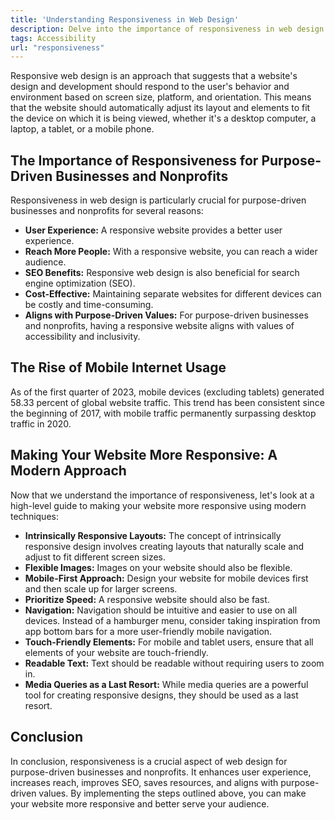 ```yaml
---
title: 'Understanding Responsiveness in Web Design'
description: Delve into the importance of responsiveness in web design. Explore how a responsive website can enhance user experience, reach a wider audience, improve SEO, save resources, and align with purpose-driven values. Learn how to make your website more responsive and better serve your audience in the ever-evolving digital landscape.
tags: Accessibility
url: "responsiveness"
---
```


Responsive web design is an approach that suggests that a website's design and development should respond to the user's behavior and environment based on screen size, platform, and orientation. This means that the website should automatically adjust its layout and elements to fit the device on which it is being viewed, whether it's a desktop computer, a laptop, a tablet, or a mobile phone.

## The Importance of Responsiveness for Purpose-Driven Businesses and Nonprofits

Responsiveness in web design is particularly crucial for purpose-driven businesses and nonprofits for several reasons:

- **User Experience:** A responsive website provides a better user experience.
- **Reach More People:** With a responsive website, you can reach a wider audience.
- **SEO Benefits:** Responsive web design is also beneficial for search engine optimization (SEO).
- **Cost-Effective:** Maintaining separate websites for different devices can be costly and time-consuming.
- **Aligns with Purpose-Driven Values:** For purpose-driven businesses and nonprofits, having a responsive website aligns with values of accessibility and inclusivity.

## The Rise of Mobile Internet Usage

As of the first quarter of 2023, mobile devices (excluding tablets) generated 58.33 percent of global website traffic. This trend has been consistent since the beginning of 2017, with mobile traffic permanently surpassing desktop traffic in 2020.

## Making Your Website More Responsive: A Modern Approach

Now that we understand the importance of responsiveness, let's look at a high-level guide to making your website more responsive using modern techniques:

- **Intrinsically Responsive Layouts:** The concept of intrinsically responsive design involves creating layouts that naturally scale and adjust to fit different screen sizes.
- **Flexible Images:** Images on your website should also be flexible.
- **Mobile-First Approach:** Design your website for mobile devices first and then scale up for larger screens.
- **Prioritize Speed:** A responsive website should also be fast.
- **Navigation:** Navigation should be intuitive and easier to use on all devices. Instead of a hamburger menu, consider taking inspiration from app bottom bars for a more user-friendly mobile navigation.
- **Touch-Friendly Elements:** For mobile and tablet users, ensure that all elements of your website are touch-friendly.
- **Readable Text:** Text should be readable without requiring users to zoom in.
- **Media Queries as a Last Resort:** While media queries are a powerful tool for creating responsive designs, they should be used as a last resort.

## Conclusion

In conclusion, responsiveness is a crucial aspect of web design for purpose-driven businesses and nonprofits. It enhances user experience, increases reach, improves SEO, saves resources, and aligns with purpose-driven values. By implementing the steps outlined above, you can make your website more responsive and better serve your audience.
